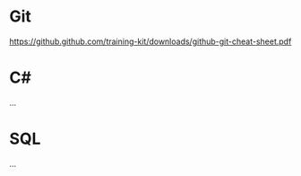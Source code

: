 # Git
https://github.github.com/training-kit/downloads/github-git-cheat-sheet.pdf

# C#
...

# SQL
...
